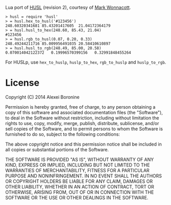 Lua port of [HUSL](http://www.boronine.com/husl/) (revision 2), courtesy of [Mark Wonnacott](https://github.com/Ragzouken).

    > husl = require 'husl'
    > = husl.hex_to_husl('#123456')
    248.60320341681 85.43201417605  21.04172364179
    > = husl.husl_to_hex(248.60, 85.43, 21.04)
    #123456
    > = husl.rgb_to_husl(0.07, 0.20, 0.33)
    248.49244211716 85.009956491035 20.58410610897
    > = husl.husl_to_rgb(248.49, 85.00, 20.58)
    0.070014042122372   0.19996570399156   0.32991848455264

For HUSLp, use `hex_to_huslp`, `huslp_to_hex`, `rgb_to_huslp` and `huslp_to_rgb`.

# License

Copyright (C) 2014 Alexei Boronine

Permission is hereby granted, free of charge, to any person obtaining a copy of this software and associated documentation files (the "Software"), to deal in the Software without restriction, including without limitation the rights to use, copy, modify, merge, publish, distribute, sublicense, and/or sell copies of the Software, and to permit persons to whom the Software is furnished to do so, subject to the following conditions:

The above copyright notice and this permission notice shall be included in all copies or substantial portions of the Software.

THE SOFTWARE IS PROVIDED "AS IS", WITHOUT WARRANTY OF ANY KIND, EXPRESS OR IMPLIED, INCLUDING BUT NOT LIMITED TO THE WARRANTIES OF MERCHANTABILITY, FITNESS FOR A PARTICULAR PURPOSE AND NONINFRINGEMENT. IN NO EVENT SHALL THE AUTHORS OR COPYRIGHT HOLDERS BE LIABLE FOR ANY CLAIM, DAMAGES OR OTHER LIABILITY, WHETHER IN AN ACTION OF CONTRACT, TORT OR OTHERWISE, ARISING FROM, OUT OF OR IN CONNECTION WITH THE SOFTWARE OR THE USE OR OTHER DEALINGS IN THE SOFTWARE.